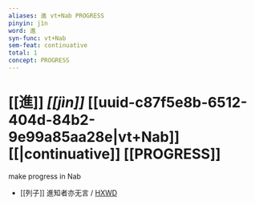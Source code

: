 ```yaml
---
aliases: 進 vt+Nab PROGRESS
pinyin: jìn
word: 進
syn-func: vt+Nab
sem-feat: continuative
total: 1
concept: PROGRESS 
---
```

# [[進]] *[[jìn]]*  [[uuid-c87f5e8b-6512-404d-84b2-9e99a85aa28e|vt+Nab]] [[|continuative]] [[PROGRESS]]
make progress in Nab
 - [[列子]] 進知者亦无言 / [HXWD](https://hxwd.org/textview.html?location=KR5c0124_tls_004-5a.42)